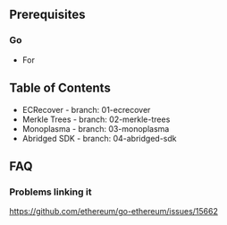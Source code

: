 ## Prerequisites
### Go
- For

## Table of Contents
- ECRecover - branch: 01-ecrecover
- Merkle Trees - branch: 02-merkle-trees
- Monoplasma - branch: 03-monoplasma
- Abridged SDK - branch: 04-abridged-sdk

## FAQ
### Problems linking it
https://github.com/ethereum/go-ethereum/issues/15662

